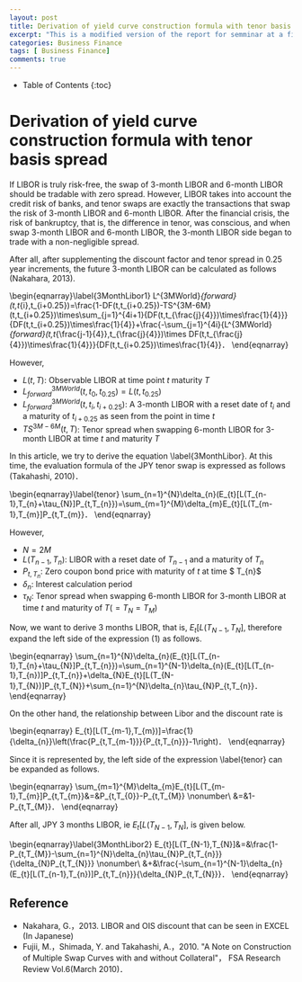 ```yaml
---
layout: post
title: Derivation of yield curve construction formula with tenor basis spread 
excerpt: "This is a modified version of the report for semminar at a financial consulting firm in 2016."
categories: Business Finance
tags: [ Business Finance]
comments: true
---
```


* Table of Contents
{:toc}

# Derivation of yield curve construction formula with tenor basis spread
 
If LIBOR is truly risk-free, the swap of 3-month LIBOR and 6-month LIBOR should be tradable with zero spread. However, LIBOR takes into account the credit risk of banks, and tenor swaps are exactly the transactions that swap the risk of 3-month LIBOR and 6-month LIBOR. After the financial crisis, the risk of bankruptcy, that is, the difference in tenor, was conscious, and when swap 3-month LIBOR and 6-month LIBOR, the 3-month LIBOR side began to trade with a non-negligible spread.
 
After all, after supplementing the discount factor and tenor spread in 0.25 year increments, the future 3-month LIBOR can be calculated as follows (Nakahara, 2013).
 
\begin{eqnarray}\label{3MonthLibor1}
L^{3MWorld}_{forward}(t,t_{i},t_{i+0.25})=\frac{1-DF(t,t_{i+0.25})-TS^{3M-6M}(t,t_{i+0.25})\times\sum_{j=1}^{4i+1}{DF(t,t_{\frac{j}{4}})\times\frac{1}{4}}}{DF(t,t_{i+0.25})\times\frac{1}{4}}+\frac{-\sum_{j=1}^{4i}{L^{3MWorld}_{forward}(t,t_{\frac{j-1}{4}},t_{\frac{j}{4}})\times DF(t,t_{\frac{j}{4}})\times\frac{1}{4}}}{DF(t,t_{i+0.25})\times\frac{1}{4}}．
\end{eqnarray}
 
However,
 
* $L(t,T)$: Observable LIBOR at time point $t$ maturity $T$
* $L^{3MWorld}_{forward}(t,t_{0},t_{0.25})=L(t,t_{0.25})$
* $L^{3MWorld}_{forward}(t,t_{i},t_{i+0.25})$: A 3-month LIBOR with a reset date of $t_{i}$ and a maturity of $t_{i+0.25}$ as seen from the point in time $t$
* $TS^{3M-6M}(t,T)$: Tenor spread when swapping 6-month LIBOR for 3-month LIBOR at time $t$ and maturity $T$
 
In this article, we try to derive the equation \label{3MonthLibor}. 
At this time, the evaluation formula of the JPY tenor swap is expressed as follows (Takahashi, 2010)．
 
\begin{eqnarray}\label{tenor}
\sum_{n=1}^{N}\delta_{n}(E_{t}[L(T_{n-1},T_{n}+\tau_{N}]P_{t,T_{n}})=\sum_{m=1}^{M}\delta_{m}E_{t}[L(T_{m-1},T_{m}]P_{t,T_{m}}．
\end{eqnarray}
 
However,
 
* $N=2M$
* $L(T_{n-1},T_{n})$: LIBOR with a reset date of $T_{n-1}$ and a maturity of $T_{n}$
* $P_{t,T_{n}}$: Zero coupon bond price with maturity of $t$ at time $ T_{n}$
* $\delta_{n}$: Interest calculation period
* $\tau_{N}$: Tenor spread when swapping 6-month LIBOR for 3-month LIBOR at time $t$ and maturity of $T (= T_{N} = T_{M})$
 
Now, we want to derive 3 months LIBOR, that is, $E_{t}[L(T_{N-1}, T_{N}]$, therefore expand the left side of the expression (1) as follows.
 
\begin{eqnarray}
\sum_{n=1}^{N}\delta_{n}(E_{t}[L(T_{n-1},T_{n}+\tau_{N}]P_{t,T_{n}})=\sum_{n=1}^{N-1}\delta_{n}(E_{t}[L(T_{n-1},T_{n})]P_{t,T_{n}}+\delta_{N}E_{t}[L(T_{N-1},T_{N})]P_{t,T_{N}}+\sum_{n=1}^{N}\delta_{n}\tau_{N}P_{t,T_{n}}．
\end{eqnarray}

On the other hand, the relationship between Libor and the discount rate is
 
\begin{eqnarray}
E_{t}[L(T_{m-1},T_{m})]=\frac{1}{\delta_{n}}\left(\frac{P_{t,T_{m-1}}}{P_{t,T_{n}}}-1\right)．
\end{eqnarray}
 
Since it is represented by, the left side of the expression \label{tenor} can be expanded as follows.
 
\begin{eqnarray}
\sum_{m=1}^{M}\delta_{m}E_{t}[L(T_{m-1},T_{m}]P_{t,T_{m}}&=&P_{t,T_{0}}-P_{t,T_{M}} \nonumber\\
&=&1-P_{t,T_{M}}．
\end{eqnarray}
 
After all, JPY 3 months LIBOR, ie $E_{t} [L(T_{N-1},T_{N}]$, is given below.
 
\begin{eqnarray}\label{3MonthLibor2}
E_{t}[L(T_{N-1},T_{N}]&=&\frac{1-P_{t,T_{M}}-\sum_{n=1}^{N}\delta_{n}\tau_{N}P_{t,T_{n}}}{\delta_{N}P_{t,T_{N}}} \nonumber\\
&+&\frac{-\sum_{n=1}^{N-1}\delta_{n}(E_{t}[L(T_{n-1},T_{n})]P_{t,T_{n}}}{\delta_{N}P_{t,T_{N}}}．
\end{eqnarray}

## Reference
* Nakahara, G.，2013. LIBOR and OIS discount that can be seen in EXCEL (In Japanese)
* Fujii, M.，Shimada, Y. and Takahashi, A.，2010. "A Note on Construction of Multiple Swap Curves with and without Collateral"， FSA Research Review Vol.6(March 2010)．